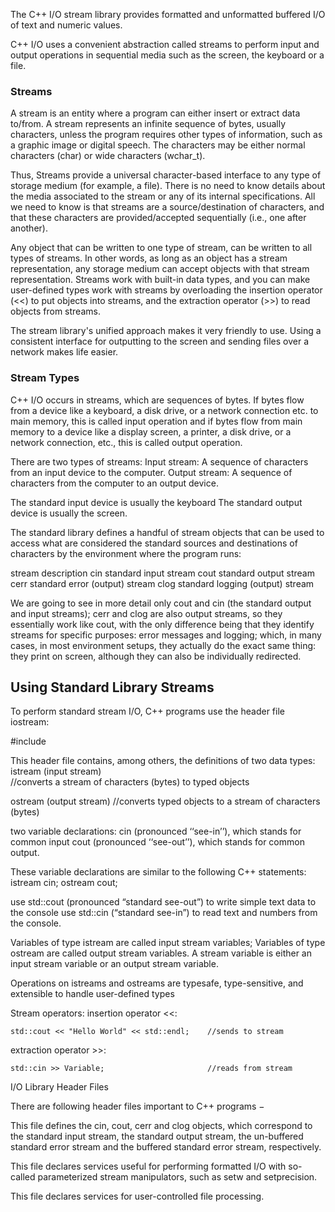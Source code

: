 The C++ I/O stream library provides formatted and unformatted buffered I/O of text and numeric values.

C++ I/O uses a convenient abstraction called streams to perform input and output operations in sequential media such as the screen, the keyboard or a file.

### Streams
A stream is an entity where a program can either insert or extract data to/from. A stream represents an infinite sequence of bytes, usually characters, unless the program requires other types of information, such as a graphic image or digital speech. The characters may be either normal characters (char) or wide characters (wchar_t).

Thus, Streams provide a universal character-based interface to any type of storage medium (for example, a file). There is no need to know details about the media associated to the stream or any of its internal specifications. All we need to know is that streams are a source/destination of characters, and that these characters are provided/accepted sequentially (i.e., one after another).

Any object that can be written to one type of stream, can be written to all types of streams. In other words, as long as an object has a stream representation, any storage medium can accept objects with that stream representation. Streams work with built-in data types, and you can make user-defined types work with streams by overloading the insertion operator (<<) to put objects into streams, and the extraction operator (>>) to read objects from streams.

The stream library's unified approach makes it very friendly to use. Using a consistent interface for outputting to the screen and sending files over a network makes life easier.


### Stream Types
C++ I/O occurs in streams, which are sequences of bytes. If bytes flow from a device like a keyboard, a disk drive, or a network connection etc. to main memory, this is called input operation and if bytes flow from main memory to a device like a display screen, a printer, a disk drive, or a network connection, etc., this is called output operation.

There are two types of streams:
Input stream: A sequence of characters from an input device to the computer.
Output stream: A sequence of characters from the computer to an output device.

The standard input device is usually the keyboard
The standard output device is usually the screen.

The standard library defines a handful of stream objects that can be used to access what are considered the standard sources and destinations of characters by the environment where the program runs:

stream	description
cin	standard input stream
cout	standard output stream
cerr	standard error (output) stream
clog	standard logging (output) stream

We are going to see in more detail only cout and cin (the standard output and input streams); cerr and clog are also output streams, so they essentially work like cout, with the only difference being that they identify streams for specific purposes: error messages and logging; which, in many cases, in most environment setups, they actually do the exact same thing: they print on screen, although they can also be individually redirected.


## Using Standard Library Streams
To perform standard stream I/O, C++ programs use the header file iostream:

  #include <iostream>

This header file contains, among others, the definitions of two data types:
  istream (input stream)  
  //converts a stream of characters (bytes) to typed objects

  ostream (output stream)
  //converts typed objects to a stream of characters (bytes)

two variable declarations:
  cin (pronounced ‘‘see-in’’), which stands for common input
  cout (pronounced ‘‘see-out’’), which stands for common output.

These variable declarations are similar to the following C++ statements:
  istream cin;
  ostream cout;

use std::cout (pronounced “standard see-out”) to write simple text data to the console
use std::cin (“standard see-in”) to read text and numbers from the console.

Variables of type istream are called input stream variables;
Variables of type ostream are called output stream variables.
A stream variable is either an input stream variable or an output stream variable.



Operations on istreams and ostreams are typesafe, type-sensitive, and extensible to handle user-defined types

Stream operators:
  insertion operator <<:

    std::cout << "Hello World" << std::endl;    //sends to stream

  extraction operator >>:

    std::cin >> Variable;                       //reads from stream


I/O Library Header Files

There are following header files important to C++ programs −

<iostream>

This file defines the cin, cout, cerr and clog objects, which correspond to the standard input stream, the standard output stream, the un-buffered standard error stream and the buffered standard error stream, respectively. 	

<iomanip>

This file declares services useful for performing formatted I/O with so-called parameterized stream manipulators, such as setw and setprecision.

<fstream>

This file declares services for user-controlled file processing.
